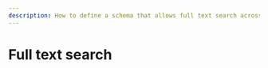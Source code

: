 ```yaml
---
description: How to define a schema that allows full text search across fields
---
```


# Full text search

